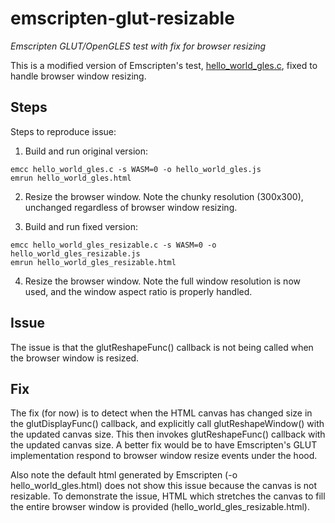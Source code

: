 # emscripten-glut-resizable
*Emscripten GLUT/OpenGLES test with fix for browser resizing*

This is a modified version of Emscripten's test, [hello_world_gles.c](https://github.com/kripken/emscripten/blob/incoming/tests/hello_world_gles.c), fixed to handle browser window resizing.

## Steps
Steps to reproduce issue:

1. Build and run original version:
```
emcc hello_world_gles.c -s WASM=0 -o hello_world_gles.js
emrun hello_world_gles.html
```
2. Resize the browser window.  Note the chunky resolution (300x300), unchanged regardless of browser window resizing.

3. Build and run fixed version:
```
emcc hello_world_gles_resizable.c -s WASM=0 -o hello_world_gles_resizable.js
emrun hello_world_gles_resizable.html
```
4. Resize the browser window.  Note the full window resolution is now used, and the window aspect ratio is properly handled.

## Issue
The issue is that the glutReshapeFunc() callback is not being called when the browser window is resized.

## Fix
The fix (for now) is to detect when the HTML canvas has changed size in the glutDisplayFunc() callback, and explicitly call glutReshapeWindow() with the updated canvas size. This then invokes glutReshapeFunc() callback with the updated canvas size.  A better fix would be to have Emscripten's GLUT implementation respond to browser window resize events under the hood.

Also note the default html generated by Emscripten (-o hello_world_gles.html) does not show this issue because the canvas is not resizable.  To demonstrate the issue, HTML which stretches the canvas to fill the entire browser window is provided (hello_world_gles_resizable.html).  
